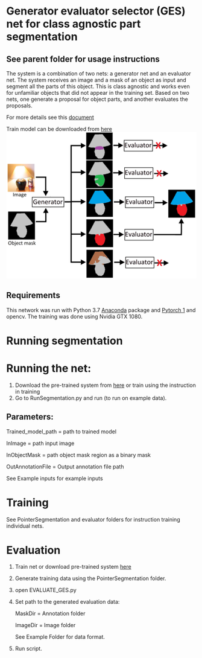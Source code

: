 # Generator evaluator selector (GES) net for class agnostic part segmentation
## See parent folder for usage instructions  

The system is a combination of two nets: a generator net and an evaluator net. The system receives an image and a mask of an object as input
and segment all the parts of this object.  This is class agnostic and works even for unfamiliar objects that did not appear in the training set.
Based on two nets, one generate a proposal for object parts, and another evaluates the proposals.

For more details see this [document](https://arxiv.org/pdf/1908.09108.pdf) 

Train model can be downloaded from [here](https://drive.google.com/file/d/1eA_zc9GtXbGMjqp7Ok64a7yWrZFq1RFu/view?usp=sharing)
![](Figure1.png)
## Requirements
This network was run with Python 3.7  [Anaconda](https://www.anaconda.com/download/) package and [Pytorch 1](https://pytorch.org/) and opencv. The training was done using Nvidia GTX 1080.

# Running segmentation
# Running the net:
1. Download the pre-trained system from [here](https://drive.google.com/file/d/1eA_zc9GtXbGMjqp7Ok64a7yWrZFq1RFu/view?usp=sharing) or train using the instruction in training
2. Go to RunSegmentation.py and run (to run on example data).

## Parameters:
Trained_model_path = path to trained model

InImage = path input image

InObjectMask = path object mask region as a binary mask

OutAnnotationFile = Output annotation file path

See Example inputs for example inputs



# Training 
See PointerSegmentation and evaluator folders for instruction training individual nets.  

# Evaluation
1. Train net or download pre-trained system [here](https://drive.google.com/file/d/1eA_zc9GtXbGMjqp7Ok64a7yWrZFq1RFu/view?usp=sharing)
2. Generate training data using the PointerSegmentation folder.
3. open EVALUATE_GES.py
4. Set path to the generated evaluation data:
   
   MaskDir =  Annotation folder 
   
   ImageDir =  Image folder
   
   See Example Folder for data format.
5. Run script.
